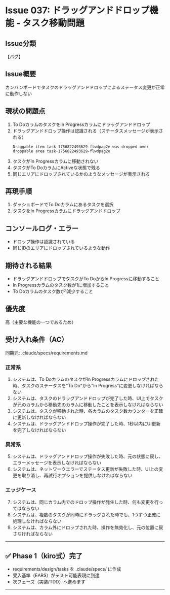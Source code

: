# Issue 037: ドラッグアンドドロップ機能 - タスク移動問題

## Issue分類
【バグ】

## Issue概要
カンバンボードでタスクのドラッグアンドドロップによるステータス変更が正常に動作しない

## 現状の問題点
1. To DoカラムのタスクをIn Progressカラムにドラッグアンドドロップ
2. ドラッグアンドドロップ操作は認識される（ステータスメッセージが表示される）
   ```
   Draggable item task-1756822493629-flwdpag2e was dropped over droppable area task-1756822493629-flwdpag2e
   ```
3. タスクがIn Progressカラムに移動されない
4. タスクがTo DoカラムにActiveな状態で残る
5. 同じエリアにドロップされているかのようなメッセージが表示される

## 再現手順
1. ダッシュボードでTo Doカラムにあるタスクを選択
2. タスクをIn Progressカラムにドラッグアンドドロップ

## コンソールログ・エラー
- ドロップ操作は認識されている
- 同じIDのエリアにドロップされているような動作

## 期待される結果
- ドラッグアンドドロップでタスクがTo DoからIn Progressに移動すること
- In Progressカラムのタスク数が1に増加すること
- To Doカラムのタスク数が1減少すること

## 優先度
高（主要な機能の一つであるため）

## 受け入れ条件（AC）

同期元: .claude/specs/requirements.md

### 正常系
1. システムは、To DoカラムのタスクがIn Progressカラムにドロップされた時、タスクのステータスを"To Do"から"In Progress"に変更しなければならない
2. システムは、タスクのドラッグアンドドロップが完了した時、UI上でタスクが元のカラムから移動先のカラムに移動したことを表示しなければならない
3. システムは、タスクが移動された時、各カラムのタスク数カウンターを正確に更新しなければならない
4. システムは、ドラッグアンドドロップ操作が完了した時、1秒以内にUI更新を完了しなければならない

### 異常系
5. システムは、ドラッグアンドドロップ操作が失敗した時、元の状態に戻し、エラーメッセージを表示しなければならない
6. システムは、ネットワークエラーでステータス更新が失敗した時、UI上の変更を取り消し、再試行オプションを提供しなければならない

### エッジケース
7. システムは、同じカラム内でのドロップ操作が発生した時、何も変更を行ってはならない
8. システムは、複数のタスクが同時にドラッグされた時でも、1つずつ正確に処理しなければならない
9. システムは、カラム外にドロップされた時、操作を無効化し、元の位置に戻さなければならない

---

## ✅ Phase 1（kiro式）完了
- requirements/design/tasks を .claude/specs/ に作成
- 受入基準（EARS）がテスト可能表現に到達
- 次フェーズ（実装/TDD）へ進めます

---